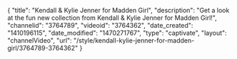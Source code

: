 {
    "title": "Kendall & Kylie Jenner for Madden Girl",
    "description": "Get a look at the fun new collection from Kendall & Kylie Jenner for Madden Girl!",
    "channelid": "3764789",
    "videoid": "3764362",
    "date_created": "1410196115",
    "date_modified": "1470271767",
    "type": "captivate",
    "layout": "channelVideo",
    "url": "\/style\/kendall-kylie-jenner-for-madden-girl\/3764789-3764362"
}